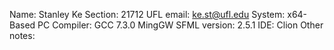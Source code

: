 Name: Stanley Ke
Section: 21712
UFL email: ke.st@ufl.edu
System: x64-Based PC
Compiler: GCC 7.3.0 MingGW
SFML version: 2.5.1
IDE: Clion
Other notes: